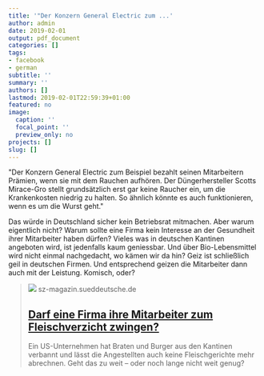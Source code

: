 ```yaml
---
title: '"Der Konzern General Electric zum ...'
author: admin
date: 2019-02-01
output: pdf_document
categories: []
tags:
- facebook
- german
subtitle: ''
summary: ''
authors: []
lastmod: 2019-02-01T22:59:39+01:00
featured: no
image:
  caption: ''
  focal_point: ''
  preview_only: no
projects: []
slug: []
---
```

"Der Konzern General Electric zum Beispiel bezahlt seinen Mitarbeitern Prämien, wenn sie mit dem Rauchen aufhören. Der Düngerhersteller Scotts Mirace-Gro stellt grundsätzlich erst gar keine Raucher ein, um die Krankenkosten niedrig zu halten. So ähnlich könnte es auch funktionieren, wenn es um die Wurst geht."

Das würde in Deutschland sicher kein Betriebsrat mitmachen. Aber warum eigentlich nicht? Warum sollte eine Firma kein Interesse an der Gesundheit ihrer Mitarbeiter haben dürfen? Vieles was in deutschen Kantinen angeboten wird, ist jedenfalls kaum geniessbar. Und über Bio-Lebensmittel wird nicht einmal nachgedacht, wo kämen wir da hin? Geiz ist schließlich geil in deutschen Firmen. Und entsprechend geizen die Mitarbeiter dann auch mit der Leistung. Komisch, oder?
> [![](https://szm-media.sueddeutsche.de/image/szm/1d560990c5a7f6ec5ba7ffc2974899f9/t10l0w2124h1195/1280/image.jpeg?h=8b77224f57086c3f9b05677ce2ee89ba&hv=1)](https://sz-magazin.sueddeutsche.de/die-loesung-fuer-alles/darf-eine-firma-ihre-mitarbeiter-zum-fleischverzicht-zwingen-86349)
> sz-magazin.sueddeutsche.de
> ## [Darf eine Firma ihre Mitarbeiter zum Fleischverzicht zwingen?](https://sz-magazin.sueddeutsche.de/die-loesung-fuer-alles/darf-eine-firma-ihre-mitarbeiter-zum-fleischverzicht-zwingen-86349)
>
>Ein US-Unternehmen hat Braten und Burger aus den Kantinen verbannt und lässt die Angestellten auch keine Fleischgerichte mehr abrechnen. Geht das zu weit – oder noch lange nicht weit genug?

